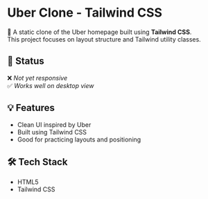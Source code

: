 # Uber Clone - Tailwind CSS

🚖 A static clone of the Uber homepage built using **Tailwind CSS**.  
This project focuses on layout structure and Tailwind utility classes.

## 🚧 Status

❌ *Not yet responsive*  
✅ *Works well on desktop view*


## 💡 Features

- Clean UI inspired by Uber
- Built using Tailwind CSS 
- Good for practicing layouts and positioning

## 🛠️ Tech Stack

- HTML5
- Tailwind CSS


